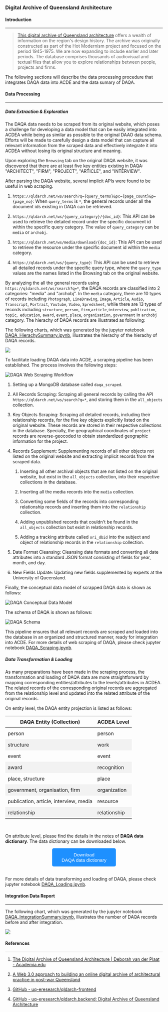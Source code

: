 ### Digital Archive of Queensland Architecture

#### Introduction
---
> [This digital archive of Queensland architecture](https://qldarch.net/) offers a wealth of information on the region's design history. The archive was originally constructed as part of the Hot Modernism project and focused on the period 1945-1975. We are now expanding to include earlier and later periods. The database comprises thousands of audiovisual and textual files that allow you to explore relationships between people, projects and firms.

The following sections will describe the data processing procedure that integrates DAQA data into ACDE and the data sumary of DAQA.

#### Data Processing
---
##### Data Extraction & Exploration

The DAQA data needs to be scraped from its original website, which poses a challenge for developing a data model that can be easily integrated into ACDEA while being as similar as possible to the original DAAO data schema. Efforts will be made to carefully design a data model that can capture all relevant information from the scraped data and effectively integrate it into ACDEA without losing its original structure and meaning. 

Upon exploring the `Browsing` tab on the original DAQA website, it was discovered that there are at least five key entities existing in DAQA: "ARCHITECT", "FIRM", "PROJECT", "ARTICLE", and "INTERVIEW".

After parsing the DAQA website, several implicit APIs were found to be useful in web scraping.

1. `https://qldarch.net/ws/search?q={query_terms}&pc={page_count}&p={page_no}`: When `query_terms` is `*`, the general records under all the document ids existing in DAQA can be retrieved.

2. `https://qldarch.net/ws/{query_category}/{doc_id}`: This API can be used to retrieve the detailed record under the specific document id within the specific query category. The value of `query_category` can be `media` or `archobj`.

3. `https://qldarch.net/ws/media/download/{doc_id}`: This API can be used to retrieve the resource under the specific document id within the `media` category. 

4. `https://qldarch.net/ws/{query_type}`: This API can be used to retrieve all detailed records under the specific query type, where the `query_type` values are the names listed in the Browsing tab on the original website.

By analyzing the all the general records using `https://qldarch.net/ws/search?q=*`, the DAQA records are classified into 2 categories: "media" and "archobj". In the `media` category, there are 10 types of records including `Photograph`, `LineDrawing`, `Image`, `Article`, `Audio`, `Transcript`, `Portrait`, `Youtube`, `Video`, `Spredsheet`, while there are 13 types of records including `structure`, `person`, `firm`,`article`,`interview`, `publication`, `topic`,` education`, `award`, `event`, `place`, `organisation`, `government` in `archobj` category. The hierachy of DAQA records are illustrated as following:

The following charts, which was generated by the jupyter notebook [DAQA_HierachySummary.ipynb](https://github.com/acd-engine/jupyterbook/blob/main/integration%20notebooks/DAQA_HierachySummary.ipynb), illustrates the hierachy of the hierachy of DAQA records.
<br>

![](images/ivy_images/DAQA_Hierachy_Summary.png)
<br>

To facilitate loading DAQA data into ACDE, a scraping pipeline has been established. The process involves the following steps:

![DAQA Web Scraping Workflow](images/ivy_images/DAQA_Web_Scraping.png)
<br>

1. Setting up a MongoDB database called `daqa_scraped`.

2. All Records Scraping: Scraping all general records by calling the API `https://qldarch.net/ws/search?q=*`, and storing them in the `all_objects` collection.

3. Key Objects Scraping: Scraping all detailed records, including their relationship records, for the five key objects explicitly listed on the original website. These records are stored in their respective collections in the database. Specially, the geographical coordinates of `project` records are reverse-geocoded to obtain standardized geographic information for the project.

4. Records Supplement: Supplementing records of all other objects not listed on the original website and extracting implicit records from the scraped data.
   
   1. Inserting all other archival objects that are not listed on the original website, but exist in the `all_objects` collection, into their respective collections in the database.
   
   2. Inserting all the media records into the `media` collection.
   
   3. Converting some fields of the records into corresponding relationship records and inserting them into the `relationship` collection.
   
   4. Adding unpublished records that couldn't be found in the `all_objects` collection but exist in relationship records.
   
   5. Adding a tracking attribute called `ori_dbid` into the subject and object of relationship records in the `relationship` collection.

5. Date Format Cleansing: Cleansing date formats and converting all date attributes into a standard JSON format consisting of fields for year, month, and day.

6. New Fields Update: Updating new fields supplemented by experts at the University of Queensland.

Finally, the conceptual data model of scrapped DAQA data is shown as follows:
<br>

![DAQA Conceptual Data Model](./images/ivy_images/DAQA_Conceptual_Data_Model.png)
<br>

The schema of DAQA is shown as follows:
<br>

![DAQA Schema](./images/ivy_images/DAQA_Schema.png)
<br>

This pipeline ensures that all relevant records are scraped and loaded into the database in an organized and structured manner, ready for integration into ACDE. For more details of web scraping of DAQA, please check jupyter notebook [DAQA_Scraping.ipynb](https://github.com/acd-engine/jupyterbook/blob/main/integration%20notebooks/DAQA_Scraping.ipynb).

##### Data Transformation & Loading

As many preparations have been made in the scraping process, the transformation and loading of DAQA data are more straightforward by mapping corresponding entities/attributes to the levels/attributes in ACDEA. The related records of the corresponding original records are aggregated from the relationship level and updated into the related attribute of the original records.

On entity level, the DAQA entity projection is listed as follows:

<style>
  /* CSS for zebra-striped table */
  table {
    border-collapse: collapse;
    width: 100%;
  }

  th, td {
    padding: 8px;
  }

  /* Zebra striping */
  tr:nth-child(even) {
    background-color: #f2f2f2;
  }
</style>

| DAQA Entity (Collection)               | ACDEA Level  |
| -------------------------------------- | ------------ |
| person                                 | person       |
| structure                              | work         |
| event                                  | event        |
| award                                  | recognition  |
| place, structure                       | place        |
| government, organisation, firm         | organization |
| publication, article, interview, media | resource     |
| relationship                           | relationship |
<br>

On attribute level, please find the details in the notes of **DAQA data dictionary**. The data dictionary can be downloaded below. 

<!DOCTYPE html>
<html>
<head>
<meta name="viewport" content="width=device-width, initial-scale=1">
<!-- Add icon library -->
<link rel="stylesheet" href="https://cdnjs.cloudflare.com/ajax/libs/font-awesome/4.7.0/css/font-awesome.min.css">
<style>
.btn {
  background-color: DodgerBlue;
  border: none;
  color: white;
  padding: 12px 30px;
  cursor: pointer;
  font-size: 15px;
  border-radius: 5px; /* Make the button rounder */
}

/* Darker background on mouse-over */
.btn:hover {
  background-color: RoyalBlue;
}
</style>

</head>
<body>

<div style="text-align: center;">
	<button id="download-btn" class="btn"><i class="fa fa-download"></i> Download <br>DAQA data dictionary</button>
</div>

</body>
</html>

<script src="https://cdn.jsdelivr.net/npm/filesaver.js"></script>
<script>
  // Define the URL of the CSV file
  const csvUrl = "https://raw.githubusercontent.com/acd-engine/jupyterbook/master/data dictionaries/DAQA_Data_Dictionary.xlsx";
  
  // Add a click event listener to the button
  document.getElementById("download-btn").addEventListener("click", () => {
    // Load the CSV file from the URL using an XMLHttpRequest
    const xhr = new XMLHttpRequest();
    xhr.open("GET", csvUrl);
    xhr.responseType = "blob";
    xhr.onload = () => {
      // Save the Blob as a file with the given name
      saveAs(xhr.response, "DAQA_Data_Dictionary.xlsx");
    };
    xhr.send();
  });
</script>
<br>

For more details of data transforming and loading of DAQA, please check jupyter notebook [DAQA_Loading.ipynb](https://github.com/acd-engine/jupyterbook/blob/main/integration%20notebooks/DAQA_Loading.ipynb).

#### Integration Data Report
---
The following chart, which was generated by the jupyter notebook [DAQA_IntegrationSummary.ipynb](https://github.com/acd-engine/jupyterbook/blob/main/integration%20notebooks/DAQA_IntegrationSummary.ipynb), illustrates the number of DAQA records before and after integration.
<br>

![](./images/ivy_images/DAQA_integration_summary.png)

#### References
---
1. [The Digital Archive of Queensland Architecture | Deborah van der Plaat - Academia.edu](https://www.academia.edu/38956628/The_Digital_Archive_of_Queensland_Architecture)

2. [A Web 3.0 approach to building an online digital archive of architectural practice in post-war Queensland](http://ica2012.ica.org/files/pdf/Full%20papers%20upload/ica12Final00326.pdf)

3. [GitHub - uq-eresearch/qldarch-frontend](https://github.com/uq-eresearch/qldarch-frontend)

4. [GitHub - uq-eresearch/qldarch.backend: Digital Archive of Queensland Architecture](https://github.com/uq-eresearch/qldarch.backend)

